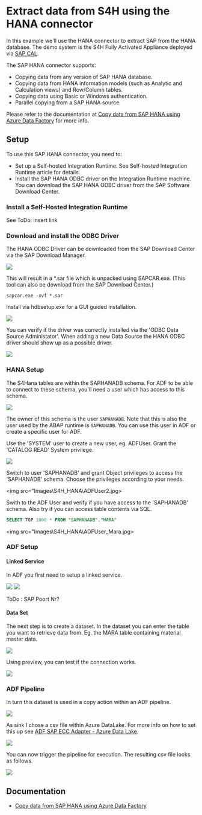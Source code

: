 # Extract data from S4H using the HANA connector

In this example we'll use the HANA connector to extract SAP from the HANA database.
The demo system is the S4H Fully Activated Appliance deployed via [SAP CAL](https://cal.sap.com).

The SAP HANA connector supports:
* Copying data from any version of SAP HANA database.
* Copying data from HANA information models (such as Analytic and Calculation views) and Row/Column tables.
* Copying data using Basic or Windows authentication.
* Parallel copying from a SAP HANA source.

Please refer to the documentation at [Copy data from SAP HANA using Azure Data Factory](https://docs.microsoft.com/en-us/azure/data-factory/connector-sap-hana) for more info.

## Setup
To use this SAP HANA connector, you need to:
* Set up a Self-hosted Integration Runtime. See Self-hosted Integration Runtime article for details.
* Install the SAP HANA ODBC driver on the Integration Runtime machine. You can download the SAP HANA ODBC driver from the SAP Software Download Center.

### Install a Self-Hosted Integration Runtime
See ToDo: insert link

### Download and install the ODBC Driver
The HANA ODBC Driver can be downloaded from the SAP Download Center via the SAP Download Manager.

<img src="Images\S4H_HANA\odbc_download.jpg">

This will result in a *.sar file which is unpacked using SAPCAR.exe. (This tool can also be download from the SAP Download Center.)

```
sapcar.exe -xvf *.sar
```

Install via hdbsetup.exe for a GUI guided installation.

<img src="Images\S4H_HANA\odbc_installation.jpg">

You can verify if the driver was correctly installed via the 'ODBC Data Source Administator'. When adding a new Data Source the HANA ODBC driver should show up as a possible driver.

<img src="Images\S4H_HANA\odbc_driver.jpg">

### HANA Setup
The S4Hana tables are within the SAPHANADB schema. For ADF to be able to connect to these schema, you'll need a user which has access to this schema. 

<img src="Images\S4H_HANA\hanadb_schema_mara.jpg">

The owner of this schema is the user `SAPHANADB`. Note that this is also the user used by the ABAP runtime is `SAPHANADB`. You can use this user in ADF or create a specific user for ADF. 

Use the 'SYSTEM' user to create a new user, eg. ADFUser.
Grant the 'CATALOG READ' System privilege.

<img src="Images\S4H_HANA\ADFUser.jpg">

Switch to user 'SAPHANADB' and grant Object privileges to access the 'SAPHANADB' schema. Choose the privileges according to your needs.

<img src="Images\S4H_HANA\ADFUser2.jpg>

Swith to the ADF User and verify if you have access to the 'SAPHANADB' schema.
Also try if you can access table contents via SQL.

```sql
SELECT TOP 1000 * FROM "SAPHANADB"."MARA"
```

<img src="Images\S4H_HANA\ADFUser_Mara.jpg>

### ADF Setup
#### Linked Service
In ADF you first need to setup a linked service.

<img src="Images\S4H_HANA\hana_linked_service.jpg">

<img src="Images\S4H_HANA\hana_linked_service_details.jpg">

ToDo : SAP Poort Nr?



#### Data Set
The next step is to create a dataset.
In the dataset you can enter the table you want to retrieve data from. Eg. the MARA table containing material master data.

<img src="Images\S4H_HANA\hana_data_set.jpg">

Using preview, you can test if the connection works.

<img src="Images\S4H_HANA\mara_preview.jpg">

### ADF Pipeline
In turn this dataset is used in a copy action within an ADF pipeline.

<img src="Images\S4H_HANA\pipeline_source.jpg">

As sink I chose a csv file within Azure DataLake. For more info on how to set this up see [ADF SAP ECC Adapter - Azure Data Lake](SAPECC_DataLake.md).

<img src="Images\S4H_HANA\sink_datatset.jpg">

You can now trigger the pipeline for execution. The resulting csv file looks as follows.

<img src="Images\S4H_HANA\mara_csv.jpg">



## Documentation
* [Copy data from SAP HANA using Azure Data Factory](https://docs.microsoft.com/en-us/azure/data-factory/connector-sap-hana)